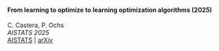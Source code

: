 #### From learning to optimize to learning optimization algorithms (2025)

C. Castera, P. Ochs  
_AISTATS 2025_  
[AISTATS](https://proceedings.mlr.press/v258/castera25a.html) \| [arXiv](https://arxiv.org/abs/2405.18222)
